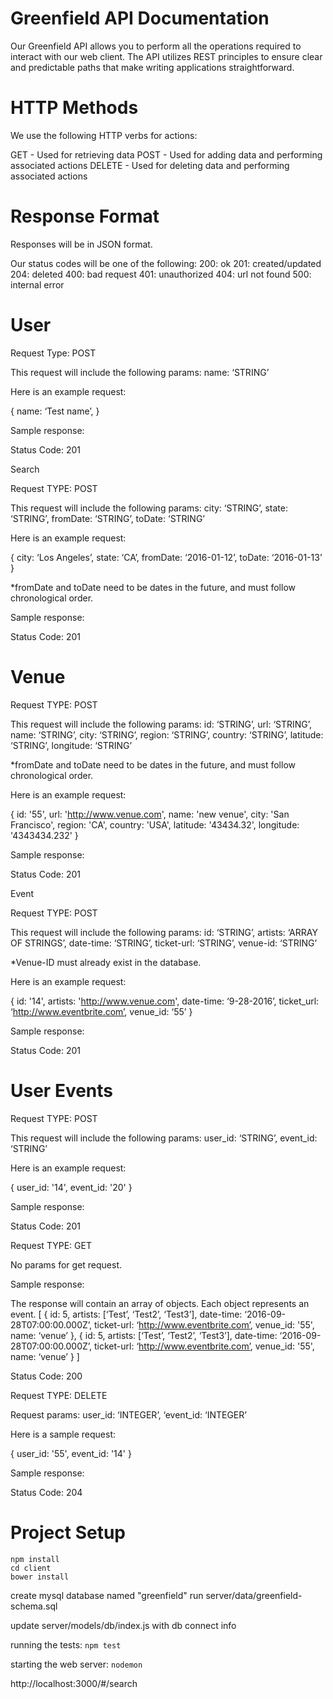 # Greenfield API Documentation

Our Greenfield API allows you to perform all the operations required to interact with our web client. The API utilizes REST principles to ensure clear and predictable paths that make writing applications straightforward. 

# HTTP Methods

We use the following HTTP verbs for actions: 

GET - Used for retrieving data
POST - Used for adding data and performing associated actions
DELETE - Used for deleting data and performing associated actions

# Response Format


Responses will be in JSON format. 

Our status codes will be one of the following: 
  200: ok
  201: created/updated
  204: deleted
  400: bad request
  401: unauthorized
  404: url not found
  500: internal error


# User

Request Type: POST

This request will include the following params: 
  name: ‘STRING’

Here is an example request: 

{
name: ‘Test name’, 
}

Sample response: 

Status Code: 201

Search

Request TYPE: POST

This request will include the following params: 
  city: ‘STRING’, 
  state: ‘STRING’, 
  fromDate: ‘STRING’, 
  toDate: ‘STRING’

Here is an example request: 

{
city: ‘Los Angeles’, 
state: ‘CA’, 
fromDate: ‘2016-01-12’, 
toDate: ‘2016-01-13’
}


*fromDate and toDate need to be dates in the future, and must follow chronological order. 

Sample response: 

Status Code: 201

# Venue

Request TYPE: POST

This request will include the following params: 
  id: ‘STRING’, 
  url: ‘STRING’, 
  name: ‘STRING’, 
  city: ‘STRING’, 
  region: ‘STRING’, 
  country: ‘STRING’, 
  latitude: ‘STRING’, 
  longitude: ‘STRING’

*fromDate and toDate need to be dates in the future, and must follow chronological order. 

Here is an example request: 

{
id: '55',
url: 'http://www.venue.com',
name: 'new venue',
city: 'San Francisco',
region: 'CA',
country: 'USA',
latitude: '43434.32',
longitude: '4343434.232'
}

Sample response: 

Status Code: 201

Event

Request TYPE: POST

This request will include the following params: 
  id: ‘STRING’, 
  artists: ‘ARRAY OF STRINGS’, 
  date-time: ‘STRING’, 
  ticket-url: ‘STRING’, 
  venue-id: ‘STRING’

*Venue-ID must already exist in the database. 

Here is an example request: 

{
id: '14',
artists: 'http://www.venue.com',
date-time: ‘9-28-2016’, 
ticket_url: ‘http://www.eventbrite.com’, 
venue_id: ‘55’
}

Sample response: 

Status Code: 201

# User Events

Request TYPE: POST

This request will include the following params: 
  user_id: ‘STRING’, 
  event_id: ‘STRING’

Here is an example request: 

{
user_id: '14', 
event_id: '20'
}

Sample response: 

Status Code: 201

Request TYPE: GET

No params for get request. 

Sample response: 

The response will contain an array of objects. Each object represents an event. 
[
  {
    id: 5, 
    artists: [‘Test’, ‘Test2’, ‘Test3’], 
    date-time: ‘2016-09-28T07:00:00.000Z’, 
    ticket-url: ‘http://www.eventbrite.com’, 
    venue_id: '55', 
    name: ‘venue’
  }, 
  {
    id: 5, 
    artists: [‘Test’, ‘Test2’, ‘Test3’], 
    date-time: ‘2016-09-28T07:00:00.000Z’, 
    ticket-url: ‘http://www.eventbrite.com’, 
    venue_id: '55', 
    name: ‘venue’
  }
]

Status Code: 200

Request TYPE: DELETE

Request params: 
  user_id: ‘INTEGER’, 
  ‘event_id: ‘INTEGER’

Here is a sample request: 

{
  user_id: '55', 
  event_id: '14'
}

Sample response: 

Status Code: 204

# Project Setup

```
npm install
cd client
bower install
```

create mysql database named "greenfield"
run server/data/greenfield-schema.sql

update server/models/db/index.js with db connect info

running the tests: `npm test`

starting the web server: `nodemon`

http://localhost:3000/#/search

